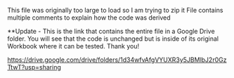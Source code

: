 This file was originally too large to load so I am trying to zip it
File contains multiple comments to explain how the code was derived

**Update - This is the link that contains the entire file in a Google Drive folder. You will see that the code is unchanged but is inside of its original Workbook where it can be tested. Thank you!

https://drive.google.com/drive/folders/1d34wfvAfgVYUXR3y5JBMlbJ2r0GzTtwT?usp=sharing
